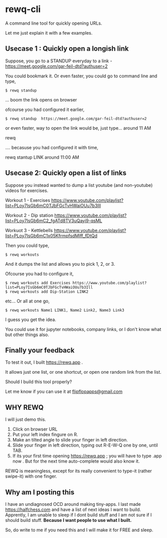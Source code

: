 # rewq-cli
A command line tool for quickly opening URLs.

Let me just explain it with a few examples.


## Usecase 1 : Quickly open a longish link

Suppose, you go to a STANDUP everyday to a link - https://meet.google.com/gar-feil-dtd?authuser=2

You could bookmark it. Or even faster, you could go to command line and type,

```
$ rewq standup 
```
 ... boom the link opens on browser

ofcourse you had configured it earlier,

```
$ rewq standup  https://meet.google.com/gar-feil-dtd?authuser=2
```

or even faster, way to open the link would be, just type… around 11 AM

rewq 

…. becasuse you had configured it with time,

rewq stantup LINK around 11:00 AM



## Usecase 2: Quickly open a list of links

Suppose you instead wanted to dump a list youtube (and non-youtube) videos for exercises.

Workout 1 - Exercises
https://www.youtube.com/playlist?list=PLoy7IsGb6mC0TJbFGcTvHWaiOUu7b3Ill

Workout 2 - Dip station
https://www.youtube.com/playlist?list=PLoy7IsGb6mC2_fgATd8TV3uQayi9-qsML

Workuot 3 - Kettlebells
https://www.youtube.com/playlist?list=PLoy7IsGb6mC1x05KfrmpfsdMlff_fDtQd

Then you could type, 

```
$ rewq workouts
```
And it dumps the list and allows you to pick 1, 2, or 3.

Ofcourse you had to configure it,

```
$ rewq workouts add Exercises https://www.youtube.com/playlist?list=PLoy7IsGb6mC0TJbFGcTvHWaiOUu7b3Ill
$ rewq workouts add Dip-Station LINK2
```
etc... Or all at one go,
```
$ rewq workouts Name1 LINK1, Name2 Link2, Name3 Link3
```

I guess you get the idea. 

You could use it for jupyter notebooks, company links, or I don't know what but other things also.


## Finally your feedback

To test it out, I built https://rewq.app . 

It allows just one list, or one shortcut, or open one random link from the list.

Should I build this tool properly?

Let me know if you can use it at flipflopapps@gmail.com 


## WHY REWQ

I will just demo this.

1. Click on browser URL
2. Put your left index fingure on R.
3. Make an tilted angle to slide your finger in left direction.
4. Slide your finger in left direction, typing out R-E-W-Q one by one, until TAB.
5. If its your first time opening https://rewq.app ; you will have to type .app now . But for the next time auto-complete would also know it.

REWQ is meaningless, except for its really convenient to type-it (rather swipe-it) with one finger. 

## Why am I posting this

I have an undiagnosed OCD around making tiny-apps. I last made https://halfchess.com and have a list of next ideas I want to build. Apprently, I am unable to sleep if I dont build stuff and I am not sure if I should build stuff. **Because I want people to use what I built.**

So, do write to me if you need this and I will make it for FREE and sleep.


